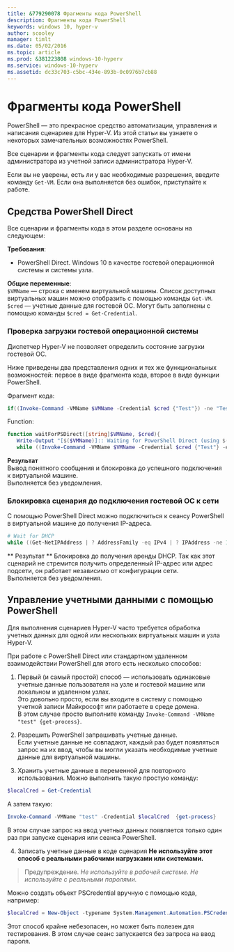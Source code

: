 ```yaml
---
title: &779290078 Фрагменты кода PowerShell
description: Фрагменты кода PowerShell
keywords: windows 10, hyper-v
author: scooley
manager: timlt
ms.date: 05/02/2016
ms.topic: article
ms.prod: &381223808 windows-10-hyperv
ms.service: windows-10-hyperv
ms.assetid: dc33c703-c5bc-434e-893b-0c0976b7cb88
---
```


# Фрагменты кода PowerShell

PowerShell — это прекрасное средство автоматизации, управления и написания сценариев для Hyper-V.  Из этой статьи вы узнаете о некоторых замечательных возможностях PowerShell.

Все сценарии и фрагменты кода следует запускать от имени администратора из учетной записи администратора Hyper-V.

Если вы не уверены, есть ли у вас необходимые разрешения, введите команду `Get-VM`. Если она выполняется без ошибок, приступайте к работе.


## Средства PowerShell Direct

Все сценарии и фрагменты кода в этом разделе основаны на следующем:

**Требования**:
*  PowerShell Direct. Windows 10 в качестве гостевой операционной системы и системы узла.

**Общие переменные**:  
`$VMName` — строка с именем виртуальной машины. Список доступных виртуальных машин можно отобразить с помощью команды `Get-VM`.  
`$cred` — учетные данные для гостевой ОС. Могут быть заполнены с помощью команды `$cred = Get-Credential`.

### Проверка загрузки гостевой операционной системы

Диспетчер Hyper-V не позволяет определить состояние загрузки гостевой ОС.

Ниже приведены два представления одних и тех же функциональных возможностей: первое в виде фрагмента кода, второе в виде функции PowerShell.

Фрагмент кода:
``` PowerShell
if((Invoke-Command -VMName $VMName -Credential $cred {"Test"}) -ne "Test"){Write-Host "Not Booted"} else {Write-Host "Booted"}
```

Function:
``` PowerShell
function waitForPSDirect([string]$VMName, $cred){
   Write-Output "[$($VMName)]:: Waiting for PowerShell Direct (using $($cred.username))"
   while ((Invoke-Command -VMName $VMName -Credential $cred {"Test"} -ea SilentlyContinue) -ne "Test") {Sleep -Seconds 1}}
```

**Результат**  
Вывод понятного сообщения и блокировка до успешного подключения к виртуальной машине.  
Выполняется без уведомления.

### Блокировка сценария до подключения гостевой ОС к сети

С помощью PowerShell Direct можно подключиться к сеансу PowerShell в виртуальной машине до получения IP-адреса.

``` PowerShell
# Wait for DHCP
while ((Get-NetIPAddress | ? AddressFamily -eq IPv4 | ? IPAddress -ne 127.0.0.1).SuffixOrigin -ne "Dhcp") {sleep -Milliseconds 10}
```

** Результат **
Блокировка до получения аренды DHCP. Так как этот сценарий не стремится получить определенный IP-адрес или адрес подсети, он работает независимо от конфигурации сети.  
Выполняется без уведомления.

## Управление учетными данными с помощью PowerShell

Для выполнения сценариев Hyper-V часто требуется обработка учетных данных для одной или нескольких виртуальных машин и узла Hyper-V.

При работе с PowerShell Direct или стандартном удаленном взаимодействии PowerShell для этого есть несколько способов:

1. Первый (и самый простой) способ — использовать одинаковые учетные данные пользователя на узле и гостевой машине или локальном и удаленном узлах.  
  Это довольно просто, если вы входите в систему с помощью учетной записи Майкрософт или работаете в среде домена.  
  В этом случае просто выполните команду `Invoke-Command -VMName "test" {get-process}`.

2. Разрешить PowerShell запрашивать учетные данные.  
  Если учетные данные не совпадают, каждый раз будет появляться запрос на их ввод, чтобы вы могли указать необходимые учетные данные для виртуальной машины.

3. Хранить учетные данные в переменной для повторного использования.
  Можно выполнить такую простую команду:
  ``` PowerShell
  $localCred = Get-Credential
  ```
  А затем такую:
  ``` PowerShell
  Invoke-Command -VMName "test" -Credential $localCred  {get-process} 
  ```
  В этом случае запрос на ввод учетных данных появляется только один раз при запуске сценария или сеанса PowerShell.

4. Записать учетные данные в коде сценария **Не используйте этот способ с реальными рабочими нагрузками или системами.**
> Предупреждение. _Не используйте в рабочей системе. Не используйте с реальными паролями._

  Можно создать объект PSCredential вручную с помощью кода, например:
  ``` PowerShell
  $localCred = New-Object -typename System.Management.Automation.PSCredential -argumentlist "Administrator", (ConvertTo-SecureString "P@ssw0rd" -AsPlainText -Force) 
  ```
  Этот способ крайне небезопасен, но может быть полезен для тестирования. В этом случае сеанс запускается без запроса на ввод пароля.







<!--HONumber=May16_HO1-->


